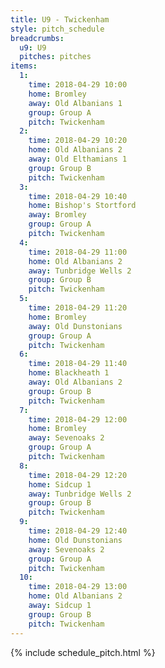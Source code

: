 ```yaml
---
title: U9 - Twickenham
style: pitch_schedule
breadcrumbs:
  u9: U9
  pitches: pitches
items:
  1:
    time: 2018-04-29 10:00
    home: Bromley
    away: Old Albanians 1
    group: Group A
    pitch: Twickenham
  2:
    time: 2018-04-29 10:20
    home: Old Albanians 2
    away: Old Elthamians 1
    group: Group B
    pitch: Twickenham
  3:
    time: 2018-04-29 10:40
    home: Bishop's Stortford
    away: Bromley
    group: Group A
    pitch: Twickenham
  4:
    time: 2018-04-29 11:00
    home: Old Albanians 2
    away: Tunbridge Wells 2
    group: Group B
    pitch: Twickenham
  5:
    time: 2018-04-29 11:20
    home: Bromley
    away: Old Dunstonians
    group: Group A
    pitch: Twickenham
  6:
    time: 2018-04-29 11:40
    home: Blackheath 1
    away: Old Albanians 2
    group: Group B
    pitch: Twickenham
  7:
    time: 2018-04-29 12:00
    home: Bromley
    away: Sevenoaks 2
    group: Group A
    pitch: Twickenham
  8:
    time: 2018-04-29 12:20
    home: Sidcup 1
    away: Tunbridge Wells 2
    group: Group B
    pitch: Twickenham
  9:
    time: 2018-04-29 12:40
    home: Old Dunstonians
    away: Sevenoaks 2
    group: Group A
    pitch: Twickenham
  10:
    time: 2018-04-29 13:00
    home: Old Albanians 2
    away: Sidcup 1
    group: Group B
    pitch: Twickenham
---
```


{% include schedule_pitch.html %}
